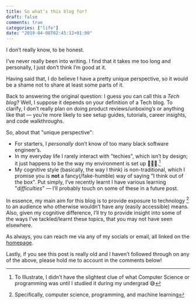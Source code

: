 ```yaml
---
title: So what’s this blog for?
draft: false
comments: true
categories: ["life"]
date: "2019-04-08T02:45:12+01:00"
---
```


I don’t really know, to be honest.

I’ve never really been into writing. I find that it takes me too long and personally, I just don’t think I’m good at it.

Having said that, I do believe I have a pretty unique perspective, so it would be a shame not to share at least some parts of it.

Back to answering the original question: I guess you can call this a _Tech blog_? Well, I suppose it depends on your definition of a Tech blog. To clarify, I don’t really plan on doing product reviews/unboxing’s or anything like that — you’re more likely to see setup guides, tutorials, career insights, and code walkthroughs.

So, about that "unique perspective":

- For starters, I _personally_ don’t know of too many black software engineer’s.
- In my everyday life I rarely interact with "techies", which isn’t by design; it just happens to be the way my environment is set up 🤷🏾‍♂️.[^1]
- My cognitive style (basically, the way I think) is non-traditional, which I promise you is __not__ a fancy(/fake-humble) way of saying "I think out of the box".  Put simply, I’ve recently learnt I have various learning "_difficulties_" — I’ll probably touch on some of these in a future post.

In essence, my main aim for this blog is to provide exposure to technology [^2] to an audience who otherwise wouldn’t have any (easily accessible) means. Also, given my cognitive difference, I’ll try to provide insight into some of the ways I’ve tackled/learnt these topics, that you may not have seen elsewhere.

As always, you can reach me via any of my socials or email, all linked on the [homepage](/).

Lastly, if you see this post is really old and I haven’t followed through on any of the above, please hold me to account in the comments below!

[^1]: To Illustrate, I didn’t have the slightest clue of what Computer Science or programming was until I studied it during my undergrad 😅
[^2]: Specifically, computer science, programming, and machine learning

